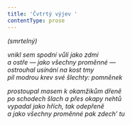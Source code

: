 ```yaml
---
title: 'Čvtrtý výjev '
contentType: prose
---
```


_(smrtelný)_

_vnikl sem spodní vůlí jako zdmi  
a ostře — jako všechny proměnné —  
ostrouhal usínání na kost tmy  
pil modrou krev své šlechty: pomněnek_

_prostoupal masem k okamžikům dřeně  
po schodech šlach a přes okapy nehtů  
vypadal jako hřích, tak odepřeně  
a jako všechny proměnné pak zdech’ tu_
